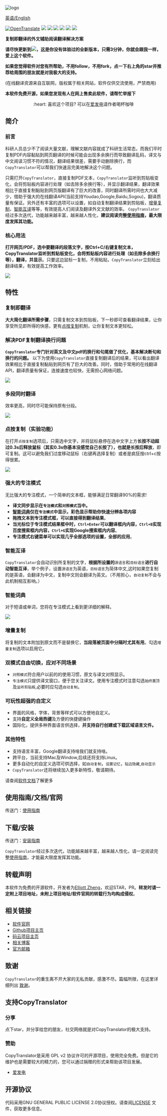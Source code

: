 ![logo](https://user-images.githubusercontent.com/22427645/50773452-d738dd80-12cb-11e9-9b7c-45e5d7f74c8a.png)

[英语/English](README.md)

[![OpenTranslate](https://img.shields.io/badge/OpenTranslate-Compatible-brightgreen)](https://github.com/OpenTranslate)
[![](https://img.shields.io/github/stars/copytranslator/copytranslator.svg)](https://github.com/copytranslator/copytranslator/stargazers)
[![](https://img.shields.io/github/release/copytranslator/copytranslator.svg)](https://github.com/copytranslator/copytranslator/releases)
[![](https://img.shields.io/gitter/room/copytranslator/copytranslator.svg)](https://gitter.im/CopyTranslator/Lobby?utm_source=share-link&utm_medium=link&utm_campaign=share-link)
[![](https://img.shields.io/github/downloads/copytranslator/copytranslator/total.svg)](https://github.com/copytranslator/copytranslator/wiki/Downloads-%E4%B8%8B%E8%BD%BD%E4%B8%8E%E5%AE%89%E8%A3%85)
![](https://img.shields.io/badge/platform-windows|macos-orange.svg)
[![](https://img.shields.io/github/license/copytranslator/copytranslator.svg)](./LICENSE)

**复制即翻译的外文辅助阅读翻译解决方案**

**请尽快更新到[![](https://img.shields.io/github/release/copytranslator/copytranslator.svg)](https://github.com/copytranslator/copytranslator/releases)，这是你没有体验过的全新版本，只需3分钟，你就会跟我一样，爱上这个软件。**

**如果您觉得软件对您有所帮助，不用follow，不用fork，点一下右上角的star并推荐给周围的朋友就是对我极大的支持。**

(在线翻译资源来自互联网，版权属于相关网站，软件仅供交流使用，严禁商用)

**本软件免费开源，如果您发现有人在网上售卖此软件，请帮忙举报下**

<div align="center">:heart: 喜欢这个项目? 可以在<a href="https://afdian.net/@elliottzheng/plan" target="_blank">爱发电</a>请作者喝杯咖啡</div>   


## 简介
### 前言
科研人员总少不了阅读大量文献，理解文献内容就成了科研生活常态，而我们平时复制PDF内容黏贴到网页翻译的时候可能会出现多余换行而导致翻译乱码，译文与中文阅读习惯不符的情况，翻译结果很差，需要手动删除换行，而`CopyTranslator`可以帮我们快速且完美地解决这个问题。

只需打开`CopyTranslator`，直接复制PDF文本，`CopyTranslator`监听到剪贴板变化，会将剪贴板内容进行处理（如去除多余换行等），并显示翻译结果，翻译效果相比于直接复制黏贴到网页版翻译有了巨大的改善，同时翻译所需时间也大大减少，借助于强大的在线翻译API(当前支持Youdao,Google,Baidu,Sogou)，翻译质量有保证。另外还有丰富的选项可以设置，如自动复制翻译结果到剪贴板，[增量复制](#增量复制)，[智能互译](#智能互译)等等，有效提高人们阅读及翻译外文文献的效率。
`CopyTranslator`经过多次迭代，功能越来越丰富，越来越人性化，**建议阅读完整[使用指南](https://copytranslator.github.io/guide/)，最大限度发挥其功能。**

### 核心用法
**打开网页/PDF，选中要翻译的段落文字，按Ctrl+C/右键复制文本，CopyTranslator监听到剪贴板变化，会将剪贴板内容进行处理（如去除多余换行等），翻译，并显示**。只要这边鼠标一复制，不用粘贴，`CopyTranslator`立刻给出翻译结果，有效提高工作效率。

  ![](https://s1.ax1x.com/2018/11/30/FmrNFS.gif)

## 特性
### 复制即翻译
**大大简化翻译所需步骤**，只需复制文本到剪贴板，下一秒即可查看翻译结果，让你享受所见即所得的快感，更有[点按复制](#点按复制)机制，让你复制文本更轻松。

###  解决PDF复制翻译换行问题
**`CopyTranslator`专门针对英文及中文pdf的换行和句尾做了优化，基本解决断句和换行的问题。** 以下为使用`CopyTranslator`直接复制翻译后的结果，可以看出翻译效果相比于直接复制黏贴到网页有了巨大的改善。同时，借助于常用的在线翻译API，翻译质量有保证，连接速度也较快，无需担心网络问题。

![](https://s1.ax1x.com/2018/09/13/iEiIRx.png)

### 多段同时翻译
效率更高，同时尽可能保持原有分段。

![](https://s1.ax1x.com/2018/09/13/iEi7QK.png)

### 点按复制（实验功能）

在打开`点按复制`选项后，只需选中文字，并将鼠标悬停在选中文字上方**长按不动超过0.3s后释放鼠标（其实0.3s你基本没感觉自己长按了），**也就是**长按后释放**，即可复制。这可以避免我们过度移动鼠标（右键再选择复制）或者是疯狂按ctrl+c按得很累。

![](https://s1.ax1x.com/2018/09/13/iEibLD.gif)

### 强大的专注模式
无比强大的专注模式，一个简单的文本框，能够满足日常翻译90%的需求!
- **译文同步显示在`专注模式`和`对照模式`当中。**
- **[智能词典](#智能词典)仅在`专注模式`中显示，彩色显示帮助你快速分辨各项内容**
- **拖拽文本到专注模式框，可以直接得到翻译结果**。
- **当光标位于专注模式结果框中时，`Ctrl+Enter`可以翻译框内内容，`Ctrl+B`实现百度搜索框内内容，`Ctrl+G`实现Google搜索框内内容**。
- **专注模式右键菜单可以实现几乎全部选项的设置，全部的应用**。


### 智能互译      

`CopyTranslator`会自动识别所复制的文字，**根据所设置的**`源语言`和`目标语言`**进行自动智能互译**，举个例子，设置`源语言`为英语，`目标语言`为简体中文,这时如果您复制的是英语，会翻译为中文，复制中文则会翻译为英文。（不用担心，`自动复制`不会与此机制相互影响。）

### 智能词典

对于短语或单词，您将在专注模式上看到更详细的解释。

![](https://s1.ax1x.com/2018/09/26/iManhV.png)

### 增量复制

将复制的文本附加到原文而不是替换它，**当段落被页面中分隔时尤其有用**。勾选`增量复制`选项以启用它。

### 双模式自由切换，应对不同场景

- `对照模式`符合用户以前的的使用习惯，原文与译文对照显示。
- `专注模式`只提供译文窗口，便于您关注译文。使用专注模式时注意勾选`始终置顶`及`监听剪贴板`,必要时应勾选`自动复制`。

### 可玩性超强的自定义
- 界面的风格，字体，背景等样式可以方便地自定义。
- 支持**自定义全局热键**及方便的快捷键操作
- 国际化，提供多种界面语言供选择，**并支持自行创建或下载区域语言文件。**

### 其他特性
- 支持语言丰富，Google翻译支持啥我们就支持啥。
- 跨平台，当前支持Mac及Window,后续还将支持Linux。
- 更多自动化的自定义选项可供选择，如`自动复制`，`设置记忆`，`贴边隐藏`,`自动显示`
- `CopyTranslator`还将继续加入更多新特性，敬请期待。

请查阅[软件文档](https://copytranslator.github.io)了解更多


## 使用指南/文档/官网

传送门：[使用指南](https://copytranslator.github.io/guide/)

## 下载/安装

传送门：[安装指南](https://copytranslator.github.io/guide/download.html)

`CopyTranslator`经过多次迭代，功能越来越丰富，越来越人性化，请一定阅读完整[使用指南](https://copytranslator.github.io/guide/)，才能最大限度发挥其功能。


## 转载声明
本软件为免费的开源软件，开发者为[Elliott Zheng](https://github.com/elliottzheng)，欢迎STAR，PR。**转发时请一定附上项目地址，未附上项目地址/软件官网的转载行为均构成侵权**。 

## 相关链接
- [软件官网](https://copytranslator.github.io/)
- [Github项目主页](https://github.com/copytranslator/CopyTranslator)
- [码云项目主页](https://gitee.com/ylzheng/CopyTranslator)
- [相关博客](https://www.cnblogs.com/elliottzheng/p/9060159.html)
- [官方邮箱](mailto:copytranslator@hypercube.top)

## 致谢

`CopyTranslator`的重生离不开大家的无私贡献，感激不尽。篇幅所限，在这里详细列出 [致谢](https://copytranslator.github.io/about/acknowledge.html#%E7%95%8C%E9%9D%A2%E4%B8%8E%E4%BA%A4%E4%BA%92%E8%AE%BE%E8%AE%A1)。

## 支持CopyTranslator

### 分享

点下star，并分享给您的朋友，社交网络就是对CopyTranslator的极大支持。

### 赞助

CopyTranslator是采用 GPL v2 协议许可的开源项目，使用完全免费。但是它的维护也是需要较大的精力的，您可以通过捐赠的形式来帮助该项目发展。

- [爱发电](https://afdian.net/@elliottzheng/plan)

## 开源协议

代码采用GNU GENERAL PUBLIC LICENSE 2.0协议授权。请查阅[LICENSE](./LICENSE) 文件，获取更多信息。





